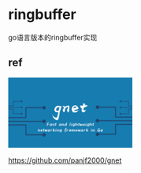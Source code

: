 # ringbuffer
go语言版本的ringbuffer实现

## ref
<img src="https://raw.githubusercontent.com/panjf2000/logos/master/gnet/logo.png" width="50%">

https://github.com/panjf2000/gnet